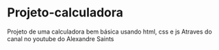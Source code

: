 # Projeto-calculadora
 Projeto de uma calculadora bem básica usando html, css e js
Atraves do canal no youtube do Alexandre Saints
